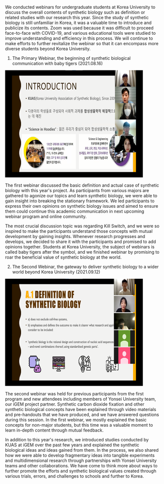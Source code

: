 We conducted webinars for undergraduate students at Korea University to discuss the overall contents of synthetic biology such as definition or related studies with our research this year. Since the study of synthetic biology is still unfamiliar in Korea, it was a valuable time to introduce and publicize its contents. Zoom was used because it was difficult to proceed face-to-face with COVID-19, and various educational tools were studied to improve understanding and efficiency in this process. We will continue to make efforts to further revitalize the webinar so that it can encompass more diverse students beyond Korea University.

1. The Primary Webinar, the beginning of synthetic biological communication with baby tigers (2021.08.16)

<img src="./First Webinar.png" height="350px" width="450px"> 

The first webinar discussed the basic definition and actual case of synthetic biology with this year's project. As participants from various majors are gathered to agonize our topics and learn synthetic biology, we were able to gain insight into breaking the stationary framework. We led participants to express their own opinions on synthetic biology issues and aimed to ensure them could continue this academic communication in next upcoming webinar program and online community.

The most crucial discussion topic was regarding Kill Switch, and we were so inspired to make the participants understand those concepts with mutual development by gaining insights. Whenever research progresses and develops, we decided to share it with the participants and promised to add opinions together. Students at Korea University, the subject of webinars is called baby tigers after the symbol, and we finished webinar by promising to roar the beneficial value of synthetic biology at the world.

2. The Second Webinar, the gateway to deliver synthetic biology to a wider world beyond Korea University (2021.09.12)

<img src="./Second Webinar.png" height="350px" width="450px"> 

The second webinar was held for previous participants from the first program and new attendees including members of Yonsei University team, our iGEM project partner. Synthetic carbon dioxide fixation and other synthetic biological concepts have been explained through video materials and pre-handouts that we have produced, and we have answered questions during this session. In the first webinar, we mostly explained the basic concepts for non-major students, but this time was a valuable moment to learn in-depth content through mutual feedback.

In addition to this year's research, we introduced studies conducted by KUAS at iGEM over the past few years and explained the synthetic biological ideas and ideas gained from them. In the process, we also shared how we were able to develop fragmentary ideas into tangible experiments and multidimensional research through partnerships with Yonsei University teams and other collaborations. We have come to think more about ways to further promote the efforts and synthetic biological values created through various trials, errors, and challenges to schools and further to Korea.

